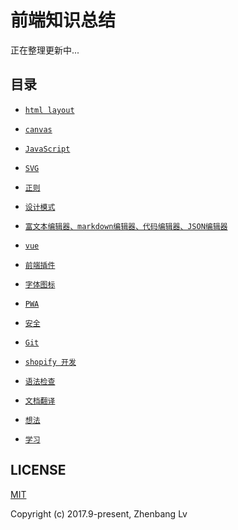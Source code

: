 # 前端知识总结

正在整理更新中...

## 目录

* [` html layout `](https://github.com/lvzhenbang/article/blob/master/layout)
* [` canvas `](https://github.com/lvzhenbang/article/blob/master/canvas)
* [` JavaScript `](https://github.com/lvzhenbang/article/blob/master/js)
* [` SVG `](https://github.com/lvzhenbang/article/blob/master/svg)
* [` 正则 `](https://github.com/lvzhenbang/article/blob/master/regular)
* [` 设计模式 `](https://github.com/lvzhenbang/article/blob/master/design-pattern)
* [` 富文本编辑器、markdown编辑器、代码编辑器、JSON编辑器 `](https://github.com/lvzhenbang/article/blob/master/editor)
* [` vue `](https://github.com/lvzhenbang/article/blob/master/vue)
* [` 前端插件 `](https://github.com/lvzhenbang/article/blob/master/plugin)
* [` 字体图标 `](https://github.com/lvzhenbang/article/blob/master/icon.font)
* [` PWA `](https://github.com/lvzhenbang/article/blob/master/pwa)
* [` 安全 `](https://github.com/lvzhenbang/article/blob/master/security)

* [` Git `](https://github.com/lvzhenbang/article/blob/master/git)
* [` shopify 开发 `](https://github.com/lvzhenbang/article/blob/master/shopify)
* [` 语法检查 `](https://github.com/lvzhenbang/article/blob/master/lint)
* [` 文档翻译 `](https://github.com/lvzhenbang/article/blob/master/translate)
* [` 想法 `](https://github.com/lvzhenbang/article/blob/master/idea)
* [` 学习 `](https://github.com/lvzhenbang/article/blob/master/learning)

## LICENSE

[MIT](https://opensource.org/licenses/MIT)

Copyright (c) 2017.9-present, Zhenbang Lv
